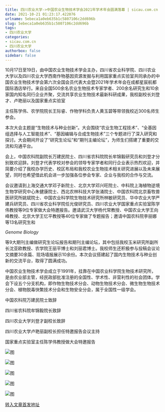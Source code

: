 ```yaml
---
title: 四川农业大学->中国农业生物技术学会2021年学术年会圆满落幕 | sicau.com.cn
date: 2021-10-21 01:23:17.422076
urlname: 5ebeca1a0eb635b1c5807106c2dd696b
slug: 5ebeca1a0eb635b1c5807106c2dd696b
tags: 
- 四川农业大学
categories:
- sicau.com.cn
- 四川农业大学
authorbox: false
sidebar: false
---
```

10月17日至19日，由中国农业生物技术学会主办，四川省农业科学院、四川农业大学以及四川农业大学西南作物基因资源发掘与利用国家重点实验室共同承办的中国农业生物技术学会第六次全国会员代表大会暨2021年学术年会在成都星宸航都国际酒店举行。来自全国500余名农业生物技术专家学者、200余名研究生和10余家国内知名同行企业齐聚，交流共享农业生物技术最新科研成果，我校副校长刘登才、卢艳丽以及国家重点实验室
<!--more-->
主任陈学伟、农学院院长王际睿、作物学科负责人黄玉碧等带领我校近300名师生参会。

本次大会主题是“生物技术与种业创新”。大会围绕“农业生物工程技术”、“全基因组选择与人工智能技术”、“基因编辑与合成生物技术”三个专题进行了深入研究和探讨。大会期间开设了“研究生论坛”和“期刊主编论坛”，为师生们搭建了重要的交流和沟通平台。

会上，中国农科院副院长万建民院士、四川省农科院院长牟锦毅研究员和刘登才分别致欢迎辞。刘登才代表学校对参会的领导专家学者和同行企业表示热烈欢迎，并简要介绍了我校办学历史、校区布局和我校农业生物技术相关研究进展以及未来展望，同时也希望借此机会进一步加强各位参会专家、企业与我校的合作与交流。

会议邀请到上海交通大学邓子新院士、北京大学邓兴旺院士、中科院上海植物逆境生物学研究中心朱健康院士、西北农林科技大学张涌院士、中国农科院北京畜牧兽医研究所姚斌院士、中国农业科学院生物技术研究所林敏研究员、华中农业大学严建兵研究员、四川省农业科学院任光俊研究员、四川农业大学国家重点实验室陈学伟教授等9位专家做大会特邀报告。邀请武汉大学杨代常教授、中国农业大学王向峰教授、北京大学王忆平教授等40位专家做了专题报告；邀请中国农科院李丽娜等13名研究生和

_Genome Biology_

等9大期刊主编做研究生论坛报告和期刊主编论坛，其中包括我校玉米研究所副所长沈亚欧教授、农学院王丽平博士和刘丽君博士。我校师生还积极参与投稿会议论文摘要30余篇、现场墙报展示10余份。本次会议搭建起了国内生物技术与种业创新的交流平台，取得了圆满成功。

中国农业生物技术学会成立于1991年，挂靠在中国农业科学院生物技术研究所，是由农业部主管，经民政部批准注册的全国性、学术性、非营利性的社会团体。学会下设五个分支机构，即作物生物技术分会、动物生物技术分会、微生物生物技术分会、植物脱毒快繁技术分会和生物安全分会，属于全国性一级学会。

中国农科院万建民院士致辞

四川省农科院牟锦毅院长致辞

四川农业大学刘登才副校长致辞

四川农业大学卢艳丽副校长担任特邀报告会议主持

国家重点实验室主任陈学伟教授做大会特邀报告

![图](https://news.sicau.edu.cn/__local/C/ED/50/4A8181B5D48B68BBEB9F0535549_94160C51_2018A.jpg)

![图](https://news.sicau.edu.cn/__local/1/C0/DB/6C7AD7390919CD421BCC3A60430_0E8E27F5_10EE8.jpg)

![图](https://news.sicau.edu.cn/__local/7/BC/94/79A936FCFE6EDB4AFBBF5C5DFE6_E2C9637B_28D6C.jpg)

![图](https://news.sicau.edu.cn/__local/B/90/8F/BB976DF77ED879BAE538D555563_9A1C157C_296CF.jpg)

![图](https://news.sicau.edu.cn/__local/9/1D/7F/DEB760314E636F57896C411FFFB_9B8B1E21_2111A.jpg)

[转入文章首发地址](https://news.sicau.edu.cn/info/1078/65004.htm)
